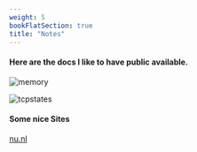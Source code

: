 ```yaml
---
weight: 5
bookFlatSection: true
title: "Notes"
---
```



#### Here are the docs I like to have public available.


![memory](/images/proces_mem1.jpg)


![tcpstates](/images/TCPstate.jpg)


#### Some nice Sites

[nu.nl](https://nu.nl)
